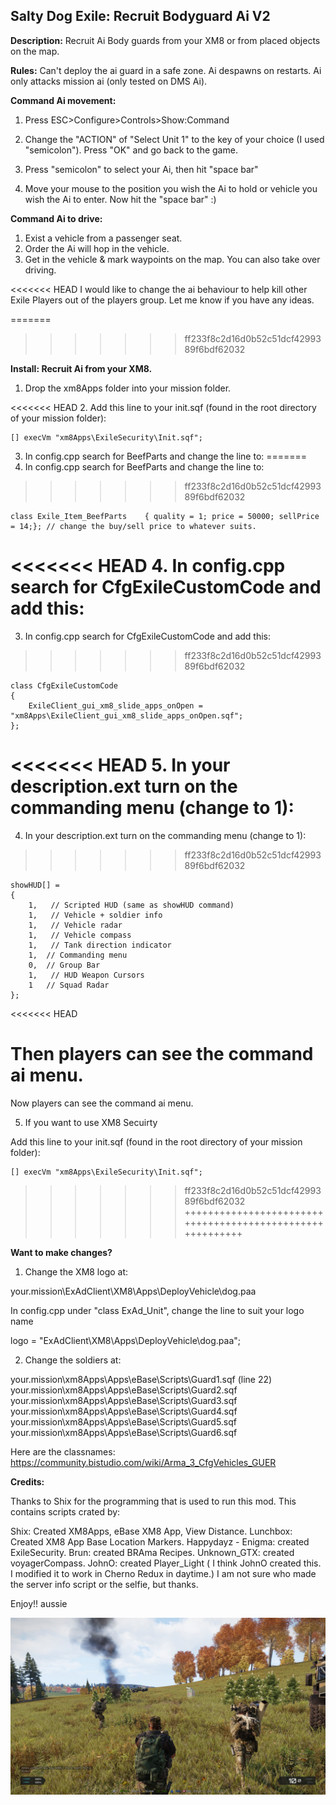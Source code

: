 ## Salty Dog Exile: Recruit Bodyguard Ai V2

**Description:** Recruit Ai Body guards from your XM8 or from placed objects on the map. 

**Rules:** Can't deploy the ai guard in a safe zone. Ai despawns on restarts. Ai only attacks mission ai (only tested on DMS Ai).

**Command Ai movement:**

1. Press ESC>Configure>Controls>Show:Command

2. Change the "ACTION" of "Select Unit 1" to the key of your choice (I used "semicolon"). Press "OK" and go back to the game.

3. Press "semicolon" to select your Ai, then hit "space bar"

4. Move your mouse to the position you wish the Ai to hold or vehicle you wish the Ai to enter. Now hit the "space bar" :)

**Command Ai to drive:**

1. Exist a vehicle from a passenger seat.
2. Order the Ai will hop in the vehicle.
3. Get in the vehicle & mark waypoints on the map. You can also take over driving.

<<<<<<< HEAD
I would like to change the ai behaviour to help kill other Exile Players out of the players group. Let me know if you have any ideas.

=======
>>>>>>> ff233f8c2d16d0b52c51dcf4299389f6bdf62032

**Install: Recruit Ai from your XM8.**

1. Drop the xm8Apps folder into your mission folder.

<<<<<<< HEAD
2. Add this line to your init.sqf (found in the root directory of your mission folder):

```
[] execVm "xm8Apps\ExileSecurity\Init.sqf";

```
3. In config.cpp search for BeefParts and change the line to:
=======
2. In config.cpp search for BeefParts and change the line to:
>>>>>>> ff233f8c2d16d0b52c51dcf4299389f6bdf62032
```
class Exile_Item_BeefParts    { quality = 1; price = 50000; sellPrice = 14;}; // change the buy/sell price to whatever suits.

```
<<<<<<< HEAD
4. In config.cpp search for CfgExileCustomCode and add this:
=======
3. In config.cpp search for CfgExileCustomCode and add this:
>>>>>>> ff233f8c2d16d0b52c51dcf4299389f6bdf62032
```
class CfgExileCustomCode 
{
	ExileClient_gui_xm8_slide_apps_onOpen = "xm8Apps\ExileClient_gui_xm8_slide_apps_onOpen.sqf";																							 
};
```
<<<<<<< HEAD
5. In your description.ext turn on the commanding menu (change to 1):
=======
4. In your description.ext turn on the commanding menu (change to 1):
>>>>>>> ff233f8c2d16d0b52c51dcf4299389f6bdf62032
```
showHUD[] =
{
    1,   // Scripted HUD (same as showHUD command)
    1,   // Vehicle + soldier info
    1,   // Vehicle radar
    1,   // Vehicle compass
    1,   // Tank direction indicator
    1,  // Commanding menu
    0,  // Group Bar
    1,   // HUD Weapon Cursors
    1   // Squad Radar
};
```
<<<<<<< HEAD
 
Then players can see the command ai menu. 
=======
Now players can see the command ai menu. 

 5. If you want to use XM8 Secuirty 
 
 Add this line to your init.sqf (found in the root directory of your mission folder):

```
[] execVm "xm8Apps\ExileSecurity\Init.sqf";

```

>>>>>>> ff233f8c2d16d0b52c51dcf4299389f6bdf62032
++++++++++++++++++++++++++++++++++++++++++++++++++++++++++

**Want to make changes?**

1. Change the XM8 logo at:

your.mission\ExAdClient\XM8\Apps\DeployVehicle\dog.paa

In config.cpp under "class ExAd_Unit", change the line to suit your logo name

logo = "ExAdClient\XM8\Apps\DeployVehicle\dog.paa";

2. Change the soldiers at:

your.mission\xm8Apps\Apps\eBase\Scripts\Guard1.sqf (line 22)
your.mission\xm8Apps\Apps\eBase\Scripts\Guard2.sqf 
your.mission\xm8Apps\Apps\eBase\Scripts\Guard3.sqf 
your.mission\xm8Apps\Apps\eBase\Scripts\Guard4.sqf 
your.mission\xm8Apps\Apps\eBase\Scripts\Guard5.sqf 
your.mission\xm8Apps\Apps\eBase\Scripts\Guard6.sqf 

Here are the classnames: https://community.bistudio.com/wiki/Arma_3_CfgVehicles_GUER

**Credits:**

Thanks to Shix for the programming that is used to run this mod. 
This contains scripts crated by:

Shix: Created XM8Apps, eBase XM8 App, View Distance.
Lunchbox: Created XM8 App Base Location Markers.
Happydayz - Enigma: created ExileSecurity.
Brun: created BRAma Recipes.
Unknown_GTX: created voyagerCompass.
JohnO: created Player_Light ( I think JohnO created this. I modified it to work in Cherno Redux in daytime.)
I am not sure who made the server info script or the selfie, but thanks.

Enjoy!!
aussie

![Recruit Ai](https://raw.githubusercontent.com/aussie-battler/Salty-Dog-Exile-Recruit-Ai/master/20170906170504_1.jpg)

